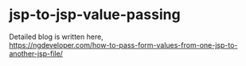# jsp-to-jsp-value-passing
Detailed blog is written here,
<br>
https://ngdeveloper.com/how-to-pass-form-values-from-one-jsp-to-another-jsp-file/
